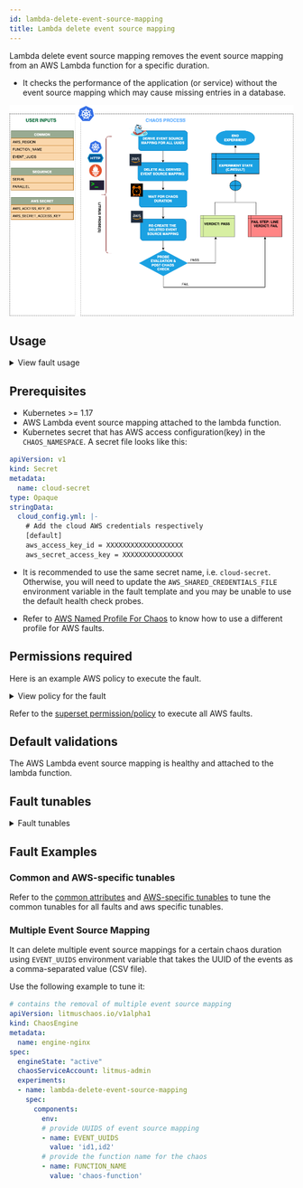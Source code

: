 ```yaml
---
id: lambda-delete-event-source-mapping
title: Lambda delete event source mapping
---
```


Lambda delete event source mapping removes the event source mapping from an AWS Lambda function for a specific duration.
- It checks the performance of the application (or service) without the event source mapping which may cause missing entries in a database.


![Lambda Delete Event Source Mapping](./static/images/lambda-delete-event-source-mapping.png)


## Usage

<details>
<summary>View fault usage</summary>
<div>
Deleting an event source mapping from a Lambda function is critical. It can lead to scenarios such as failure to update the database on an event trigger, which can break the service. 
Such faults determine if proper error handling or auto recovery options have been configured for the application.
</div>
</details>

## Prerequisites
- Kubernetes >= 1.17
- AWS Lambda event source mapping attached to the lambda function.
- Kubernetes secret that has AWS access configuration(key) in the `CHAOS_NAMESPACE`. A secret file looks like this:

```yaml
apiVersion: v1
kind: Secret
metadata:
  name: cloud-secret
type: Opaque
stringData:
  cloud_config.yml: |-
    # Add the cloud AWS credentials respectively
    [default]
    aws_access_key_id = XXXXXXXXXXXXXXXXXXX
    aws_secret_access_key = XXXXXXXXXXXXXXX
```

- It is recommended to use the same secret name, i.e. `cloud-secret`. Otherwise, you will need to update the `AWS_SHARED_CREDENTIALS_FILE` environment variable in the fault template and you may be unable to use the default health check probes. 

- Refer to [AWS Named Profile For Chaos](./security/aws-switch-profile.md) to know how to use a different profile for AWS faults.

## Permissions required

Here is an example AWS policy to execute the fault.

<details>
<summary>View policy for the fault</summary>

```json
{
    "Version": "2012-10-17",
    "Statement": [
        {
            "Effect": "Allow",
            "Action": [
                "lambda:ListEventSourceMappings",
                "lambda:DeleteEventSourceMapping",
                "lambda:UpdateEventSourceMapping",
                "lambda:CreateEventSourceMapping",
                "lambda:UpdateFunctionConfiguration",
                "lambda:GetFunctionConcurrency",
                "lambda:GetFunction",
                "lambda:DeleteFunctionConcurrency",
                "lambda:PutFunctionConcurrency"
            ],
            "Resource": "*"
        }
    ]
}
```
</details>

Refer to the [superset permission/policy](./security/policy-for-all-aws-faults.md) to execute all AWS faults.

## Default validations
The AWS Lambda event source mapping is healthy and attached to the lambda function.


## Fault tunables

<details>
    <summary>Fault tunables</summary>
    <h2>Mandatory fields</h2>
    <table>
      <tr>
        <th> Variables </th>
        <th> Description </th>
        <th> Notes </th>
      </tr>
      <tr>
        <td> FUNCTION_NAME </td>
        <td> Function name of the target lambda function. It supports single function name.</td>
        <td> For example, <code>test-function</code> </td>
      </tr>
      <tr>
        <td> EVENT_UUIDS </td>
        <td> Provide the UUID for the target event source mapping.</td>
        <td> You can provide multiple values as (,) comma-separated values. For example, <code>id1,id2</code> </td>
      </tr>
      <tr>
        <td> REGION </td>
        <td> The region name of the target lambda function</td>
        <td> For example, <code>us-east-2</code></td>
      </tr>
    </table>
    <h2>Optional fields</h2>
    <table>
      <tr>
        <th> Variables </th>
        <th> Description </th>
        <th> Notes </th>
      </tr>
      <tr>
        <td> TOTAL_CHAOS_DURATION </td>
        <td> The total time duration for chaos insertion in seconds </td>
        <td> Defaults to 30s </td>
      </tr>
      <tr>
        <td> SEQUENCE </td>
        <td> It defines sequence of chaos execution for multiple instance</td>
        <td> Default value: parallel. Supported: serial, parallel </td>
      </tr>
      <tr>
        <td> RAMP_TIME </td>
        <td> Period to wait before and after injection of chaos in sec </td>
        <td> For example, 30 </td>
      </tr>
    </table>
</details>

## Fault Examples

### Common and AWS-specific tunables

Refer to the [common attributes](../common-tunables-for-all-faults) and [AWS-specific tunables](./aws-fault-tunables) to tune the common tunables for all faults and aws specific tunables.

### Multiple Event Source Mapping

It can delete multiple event source mappings for a certain chaos duration using `EVENT_UUIDS` environment variable that takes the UUID of the events as a comma-separated value (CSV file).

Use the following example to tune it:

[embedmd]:# (./static/manifests/lambda-delete-event-source-mapping/multiple-events.yaml yaml)
```yaml
# contains the removal of multiple event source mapping
apiVersion: litmuschaos.io/v1alpha1
kind: ChaosEngine
metadata:
  name: engine-nginx
spec:
  engineState: "active"
  chaosServiceAccount: litmus-admin
  experiments:
  - name: lambda-delete-event-source-mapping
    spec:
      components:
        env:
        # provide UUIDS of event source mapping
        - name: EVENT_UUIDS
          value: 'id1,id2'
        # provide the function name for the chaos
        - name: FUNCTION_NAME
          value: 'chaos-function'
```
